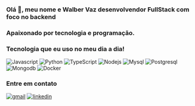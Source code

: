 <h3> Olá 👋, meu nome e Walber Vaz desenvolvendor FullStack com foco no backend </h3>
<h3>Apaixonado por tecnologia e programação.</h3>

<h3>Tecnologia que eu uso no meu dia a dia!</h3>
<div>
  <img src="https://img.shields.io/badge/JavaScript-F7DF1E?style=for-the-badge&logo=javascript&logoColor=black" alt="Javascript" />
  <img src="https://img.shields.io/badge/Python-3776AB?style=for-the-badge&logo=python&logoColor=white" alt="Python" />
  <img src="https://img.shields.io/badge/TypeScript-007ACC?style=for-the-badge&logo=typescript&logoColor=white" alt="TypeScript" />
  <img src="https://img.shields.io/badge/Node.js-43853D?style=for-the-badge&logo=node.js&logoColor=white" alt="Nodejs" />
  <img src="https://img.shields.io/badge/MySQL-00000F?style=for-the-badge&logo=mysql&logoColor=white" alt="Mysql" />
  <img src="https://img.shields.io/badge/PostgreSQL-316192?style=for-the-badge&logo=postgresql&logoColor=whit" alt="Postgresql" />
  <img src="https://img.shields.io/badge/MongoDB-4EA94B?style=for-the-badge&logo=mongodb&logoColor=white" alt="Mongodb" />
  <img src="https://img.shields.io/badge/Docker-2CA5E0?style=for-the-badge&logo=docker&logoColor=white" alt="Docker" />
</div>

<h3>Entre em contato</h3>
<a href="mailto:contato@walbervazdev.com.br"><img src="https://img.shields.io/badge/Email-D14836?style=for-the-badge&logo=gmail&logoColor=white" alt="gmail" /></a>
<a href="https://www.linkedin.com/in/walber-vaz/"><img src="https://img.shields.io/badge/LinkedIn-0077B5?style=for-the-badge&logo=linkedin&logoColor=white" alt="linkedin" /></a>
